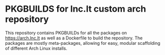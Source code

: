 # PKGBUILDS for lnc.lt custom arch repository

This repository contains PKGBUILDs for all the packages on https://arch.lnc.lt as well as a Dockerfile to build the repository. The packages are mostly meta-packages, allowing for easy, modular scaffolding of different Arch Linux installs.
